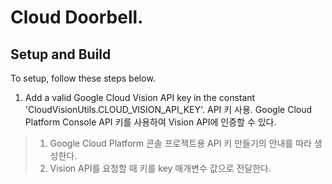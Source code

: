 
Cloud Doorbell.
=====

Setup and Build
-----

To setup, follow these steps below.

1. Add a valid Google Cloud Vision API key in the constant 'CloudVisionUtils.CLOUD_VISION_API_KEY'.
API 키 사용.
Google Cloud Platform Console API 키를 사용하여 Vision API에 인증할 수 있다.
> 1. Google Cloud Platform 콘솔 프로젝트용 API 키 만들기의 안내를 따라 생성한다.
> 2. Vision API를 요청할 때 키를 key 매개변수 값으로 전달한다. 


